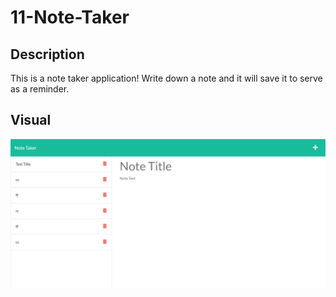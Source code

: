 # 11-Note-Taker

## Description

This is a note taker application! Write down a note and it will save it to serve as a reminder.

## Visual
![Note Taker](./Develop/public/assets/Note-Taker.png)